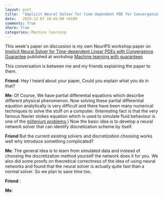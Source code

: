 ```yaml
---
layout: post
title:  "Implicit Neural Solver for time dependent PDE for Convergence Guarantee"
date:   2019-12-07 18:45:00 +0100
comments: True
share: True
categories: Machine learning
---
```


This week's paper on discussion is my own NeurIPS workshop paper on [Implicit Neural Solver for Time-dependent Linear
PDEs with Convergence Guarantee](https://arxiv.org/abs/1910.03452) published at workshop [Machine learning with guarantees](https://sites.google.com/view/mlwithguarantees)

This conversation is between me and my friends explaining the paper to them.

**Friend**: Hey I heard about your paper, Could you explain what you do in that?

**Me**: Of Course, We have partial differential equations which describe different physical phenomenon. Now solving these partial differential equation analytically is very difficult and there have been many numerical techniques to solve the stuff on a computer. (Interesting fact is that the very famous Navier stokes equation which is used to simulate fluid behaviour is one of the [millenium problems](https://en.wikipedia.org/wiki/Navier%E2%80%93Stokes_existence_and_smoothness).) Now the basic idea is to develop a neural network solver that can identify discretization scheme by itself. 

**Friend** But the current existing solvers and discretization choosing works well why introduce something complicated?

**Me**: The general idea is to learn from simulated data and instead of choosing the discretization method yourself the network does it for you. We also did some proofs on theoretical correctness of the idea of using neural networks and found that the neural solver is actually quite fast than a normal solver. So we plan to save time too.

**Friend** : 

**Me**: 